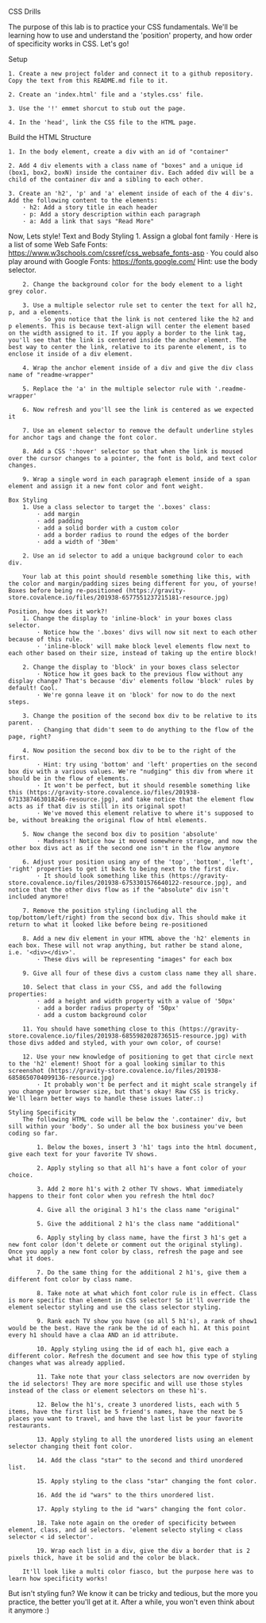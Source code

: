 CSS Drills

The purpose of this lab is to practice your CSS fundamentals. We'll be learning how to use and understand the 'position' property, and how order of specificity works in CSS. Let's go!

Setup

    1. Create a new project folder and connect it to a github repository. Copy the text from this README.md file to it.

    2. Create an 'index.html' file and a 'styles.css' file.

    3. Use the '!' emmet shorcut to stub out the page.

    4. In the 'head', link the CSS file to the HTML page.

Build the HTML Structure

    1. In the body element, create a div with an id of "container"

    2. Add 4 div elements with a class name of "boxes" and a unique id (box1, box2, boxN) inside the container div. Each added div will be a child of the container div and a sibling to each other.

    3. Create an 'h2', 'p' and 'a' element inside of each of the 4 div's. Add the following content to the elements:
        · h2: Add a story title in each header
        · p: Add a story description within each paragraph
        · a: Add a link that says "Read More"

Now, Lets style!
    Text and Body Styling
        1. Assign a global font family
            · Here is a list of some Web Safe Fonts: https://www.w3schools.com/cssref/css_websafe_fonts-asp
            · You could also play around with Google Fonts: https://fonts.google.com/
            Hint: use the body selector.

        2. Change the background color for the body element to a light grey color.

        3. Use a multiple selector rule set to center the text for all h2, p, and a elements.
            · So you notice that the link is not centered like the h2 and p elements. This is because text-align will center the element based on the width assigned to it. If you apply a border to the link tag, you'll see that the link is centered inside the anchor element. The best way to center the link, relative to its parente element, is to enclose it inside of a div element.

        4. Wrap the anchor element inside of a div and give the div class name of "readme-wrapper"

        5. Replace the 'a' in the multiple selector rule with '.readme-wrapper'

        6. Now refresh and you'll see the link is centered as we expected it

        7. Use an element selector to remove the default underline styles for anchor tags and change the font color.

        8. Add a CSS ':hover' selector so that when the link is moused over the cursor changes to a pointer, the font is bold, and text color changes.

        9. Wrap a single word in each paragraph element inside of a span element and assign it a new font color and font weight.

    Box Styling
        1. Use a class selector to target the '.boxes' class:
            · add margin
            · add padding
            · add a solid border with a custom color
            · add a border radius to round the edges of the border
            · add a width of '30em'

        2. Use an id selector to add a unique background color to each div.

        Your lab at this point should resemble something like this, with the color and margin/padding sizes being different for you, of yourse! Boxes before being re-positioned (https://gravity-store.covalence.io/files/201938-6577551237215181-resource.jpg)

    Position, how does it work?!
        1. Change the display to 'inline-block' in your boxes class selector.
            · Notice how the '.boxes' divs will now sit next to each other because of this rule.
            · 'inline-block' will make block level elements flow next to each other based on their size, instead of taking up the entire block!

        2. Change the display to 'block' in your boxes class selector
            · Notice how it goes back to the previous flow without any display change? That's because 'div' elements follow 'block' rules by default! Cool.
            · We're gonna leave it on 'block' for now to do the next steps.

        3. Change the position of the second box div to be relative to its parent.
            · Changing that didn't seem to do anything to the flow of the page, right?

        4. Now position the second box div to be to the right of the first.
            · Hint: try using 'bottom' and 'left' properties on the second box div with a various values. We're "nudging" this div from where it should be in the flow of elements.
            · It won't be perfect, but it should resemble something like this (https://gravity-store.covalence.io/files/201938-6713387463018246-resource.jpg), and take notice that the element flow acts as if that div is still in its original spot!
            · We've moved this element relative to where it's supposed to be, without breaking the original flow of html elements.

        5. Now change the second box div to position 'absolute'
            · Madness!! Notice how it moved somewhere strange, and now the other box divs act as if the second one isn't in the flow anymore

        6. Adjust your position using any of the 'top', 'bottom', 'left', 'right' properties to get it back to being next to the first div.
            · It should look something like this (https://gravity-store.covalence.io/files/201938-6753301576640122-resource.jpg), and notice that the other divs flow as if the "absolute" div isn't included anymore!

        7. Remove the position styling (including all the top/bottom/left/right) from the second box div. This should make it return to what it looked like before being re-positioned
        
        8. Add a new div element in your HTML above the 'h2' elements in each box. These will not wrap anything, but rather be stand alone, i.e. '<div></div>'.
            · These divs will be representing "images" for each box

        9. Give all four of these divs a custom class name they all share.

        10. Select that class in your CSS, and add the following properties:
            · add a height and width property with a value of '50px'
            · add a border radius property of '50px'
            · add a custom background color
        
        11. You should have something close to this (https://gravity-store.covalence.io/files/201938-6855982028736515-resource.jpg) with those divs added and styled, with your own color, of course!

        12. Use your new knowledge of positioning to get that circle next to the 'h2' element! Shoot for a goal looking similar to this screenshot (https://gravity-store.covalence.io/files/201938-6858650704099136-resource.jpg)
            · It probably won't be perfect and it might scale strangely if you change your browser size, but that's okay! Raw CSS is tricky. We'll learn better ways to handle these issues later.:)

    Styling Specificity
        The following HTML code will be below the '.container' div, but sill within your 'body'. So under all the box business you've been coding so far.

            1. Below the boxes, insert 3 'h1' tags into the html document, give each text for your favorite TV shows.

            2. Apply styling so that all h1's have a font color of your choice.

            3. Add 2 more h1's with 2 other TV shows. What immediately happens to their font color when you refresh the html doc?

            4. Give all the original 3 h1's the class name "original"

            5. Give the additional 2 h1's the class name "additional"

            6. Apply styling by class name, have the first 3 h1's get a new font color (don't delete or comment out the original styling). Once you apply a new font color by class, refresh the page and see what it does.

            7. Do the same thing for the additional 2 h1's, give them a different font color by class name.

            8. Take note at what which font color rule is in effect. Class is more specific than element in CSS selector! So it'll override the element selector styling and use the class selector styling.

            9. Rank each TV show you have (so all 5 h1's), a rank of show1 would be the best. Have the rank be the id of each h1. At this point every h1 should have a claa AND an id attribute.

            10. Apply styling using the id of each h1, give each a different color. Refresh the document and see how this type of styling changes what was already applied.

            11. Take note that your class selectors are now overriden by the id selectors! They are more specific and will use those styles instead of the class or element selectors on these h1's.

            12. Below the h1's, create 3 unordered lists, each with 5 items, have the first list be 5 friend's names, have the next be 5 places you want to travel, and have the last list be your favorite restaurants.

            13. Apply styling to all the unordered lists using an element selector changing theit font color.

            14. Add the class "star" to the second and third unordered list.

            15. Apply styling to the class "star" changing the font color.

            16. Add the id "wars" to the thirs unordered list.

            17. Apply styling to the id "wars" changing the font color.

            18. Take note again on the oreder of specificity between element, class, and id selectors. 'element selecto styling < class selector < id selector'.

            19. Wrap each list in a div, give the div a border that is 2 pixels thick, have it be solid and the color be black.

        It'll look like a multi color fiasco, but the purpose here was to learn how specificity works!

But isn't styling fun? We know it can be tricky and tedious, but the more you practice, the better you'll get at it. After a while, you won't even think about it anymore :)